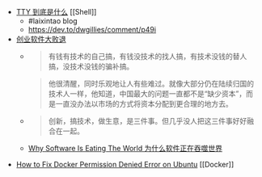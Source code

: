 - [TTY 到底是什么](https://www.kawabangga.com/posts/4515) [[Shell]]
	- #laixintao blog
	- https://dev.to/dwgillies/comment/p49i
- [创业软件大败退](https://www.huxiu.com/article/597771.html)
	- > 有钱有技术的自己搞，有钱没技术的找人搞，有技术没钱的替人搞，没技术没钱的骗补搞。
	  
	  > 他很清醒，同时乐观地让人有些难过。就像大部分仍在陆续归国的技术人一样，他知道，中国最大的问题一直都不是“缺少资本”，而是一直没办法以市场的方式将资本分配到更合理的地方去。
	- > 创新，搞技术，做生意，是三件事。但几乎没人把这三件事好好融合在一起。
	- [Why Software Is Eating The World 为什么软件正在吞噬世界](https://www.wsj.com/articles/SB10001424053111903480904576512250915629460)
- [How to Fix Docker Permission Denied Error on Ubuntu](https://linuxhandbook.com/docker-permission-denied/) [[Docker]]